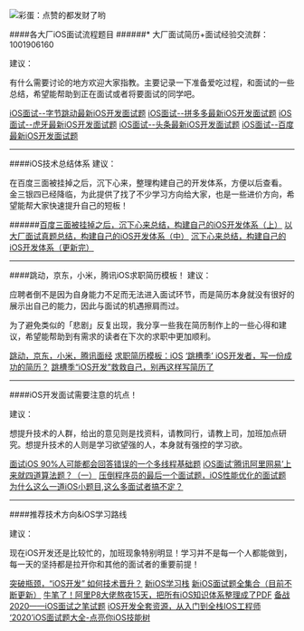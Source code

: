 ![彩蛋：点赞的都发财了哟](https://upload-images.jianshu.io/upload_images/19704571-dff5e6564c290f56.png?imageMogr2/auto-orient/strip%7CimageView2/2/w/1240)

####各大厂iOS面试流程题目
######* 大厂面试简历+面试经验交流群：1001906160

建议：

有什么需要讨论的地方欢迎大家指教。主要记录一下准备爱吃过程，和面试的一些总结，希望能帮助到正在面试或者将要面试的同学吧。

[iOS面试--字节跳动最新iOS开发面试题](https://www.jianshu.com/p/46a4533f99ca)
[iOS面试--拼多多最新iOS开发面试题](https://www.jianshu.com/p/77f8f69b1d8e)
[iOS面试--虎牙最新iOS开发面试题](https://www.jianshu.com/p/17849abb722c)
[iOS面试--头条最新iOS开发面试题](https://www.jianshu.com/p/56283e71600d)
[iOS面试--百度最新iOS开发面试题](https://www.jianshu.com/p/edcf6c1f24cc)

********************
####iOS技术总结体系
建议：

在百度三面被挂掉之后，沉下心来，整理构建自己的开发体系，方便以后查看。 金三银四已经降临，为此提供了找了不少学习方向给大家，也是一些进价方向，希望能帮大家快速提升自己的短板！

######[百度三面被挂掉之后，沉下心来总结，构建自己的iOS开发体系（上）](https://www.jianshu.com/p/591a4231888e)
[以大厂面试真题总结，构建自己的iOS开发体系（中）](https://www.jianshu.com/p/63963c36729f)
[沉下心来总结，构建自己的iOS开发体系（更新完）](https://www.jianshu.com/p/c2250043a069)

********************
####跳动，京东，小米，腾讯iOS求职简历模板！
建议：

应聘者倒不是因为自身能力不足而无法进入面试环节，而是简历本身就没有很好的展示出自己的能力，因此与面试的机遇擦肩而过。

为了避免类似的「悲剧」反复出现，我分享一些我在简历制作上的一些心得和建议，希望能帮助到有需求的读者在下次的求职中更加顺利。


[跳动，京东，小米，腾讯面经](https://www.jianshu.com/p/a376129a2808)
[求职简历模板：iOS](https://www.jianshu.com/p/7a1c23c9f13a)
[‘跳槽季’ iOS开发者，写一份成功的简历？](https://www.jianshu.com/p/3b4109e8ea57)
[跳槽季“iOS开发”救救自己，别再这样写简历了](https://www.jianshu.com/p/13e556de9cff)
********************
####iOS开发面试需要注意的坑点！

建议：

想提升技术的人群，给出的意见则是找资料，请教同行，请教上司，加班加点研究。想提升技术的人则是学习欲望强的人，本身就有强控的学习欲。

[面试iOS 90%人可能都会回答错误的一个多线程基础题](https://www.jianshu.com/p/7ad1e5e0b118)
[iOS面试‘腾讯阿里网易’上来就四道算法题？（一）](https://www.jianshu.com/p/57ee0efb6892)
[压倒程序员的最后一个面试题，iOS性能优化的面试题](https://www.jianshu.com/p/4f5fa028339f)
[为什么这么一道iOS小题目,这么多面试者搞不定？](https://www.jianshu.com/p/dbdab3e716bf)

********************

####推荐技术方向&iOS学习路线



建议：

现在iOS开发还是比较忙的，加班现象特别明显！学习并不是每一个人都能做到，每一天的坚持都是拉开你和其他的面试者的重要前提！

[突破瓶颈，“iOS开发” 如何技术晋升？](https://www.jianshu.com/p/66ac8ec43243)
[新iOS学习栈](https://www.jianshu.com/p/c888fd323e3a)
[新iOS面试题全集合（目前不断更新）](https://www.jianshu.com/p/475a31539788)
[牛笔了！阿里P8大佬熬夜15天，把所有iOS知识体系整理成了PDF](https://www.jianshu.com/p/2ff4117ca518)
[备战2020——iOS面试之笔试题](https://www.jianshu.com/p/cecd508dc9d0)
[iOS开发全套资源，从入门到全栈IOS工程师](https://www.jianshu.com/p/0e819f8d59ce)
[‘2020’iOS面试题大全-点亮你iOS技能树](https://www.jianshu.com/p/8ecde6197f5a)
